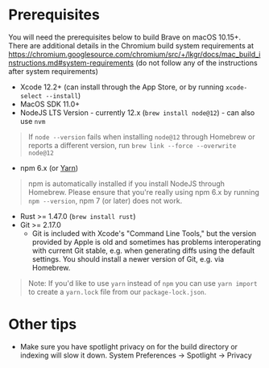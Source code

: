 # Prerequisites

You will need the prerequisites below to build Brave on macOS 10.15+. There are additional details in the Chromium build system requirements at https://chromium.googlesource.com/chromium/src/+/lkgr/docs/mac_build_instructions.md#system-requirements (do not follow any of the instructions after system requirements)

- Xcode 12.2+ (can install through the App Store, or by running `xcode-select --install`)
- MacOS SDK 11.0+
- NodeJS LTS Version - currently 12.x (`brew install node@12`) - can also use `nvm`
> If `node --version` fails when installing `node@12` through Homebrew or reports a different version, run `brew link --force --overwrite node@12`
- npm 6.x (or [Yarn](https://yarnpkg.com/lang/en/docs/install/#mac-stable))
> npm is automatically installed if you install NodeJS through Homebrew. Please ensure that you're really using npm 6.x by running `npm --version`, npm 7 (or later) does not work.
- Rust >= 1.47.0 (`brew install rust`)
- Git >= 2.17.0
  - Git is included with Xcode's "Command Line Tools," but the version provided by Apple is old and sometimes has problems interoperating with current Git stable, e.g. when generating diffs using the default settings. You should install a newer version of Git, e.g. via Homebrew.

> Note: If you'd like to use `yarn` instead of `npm` you can use `yarn import` to create a `yarn.lock` file from our `package-lock.json`.

# Other tips

- Make sure you have spotlight privacy on for the build directory or indexing will slow it down. System Preferences -> Spotlight -> Privacy
